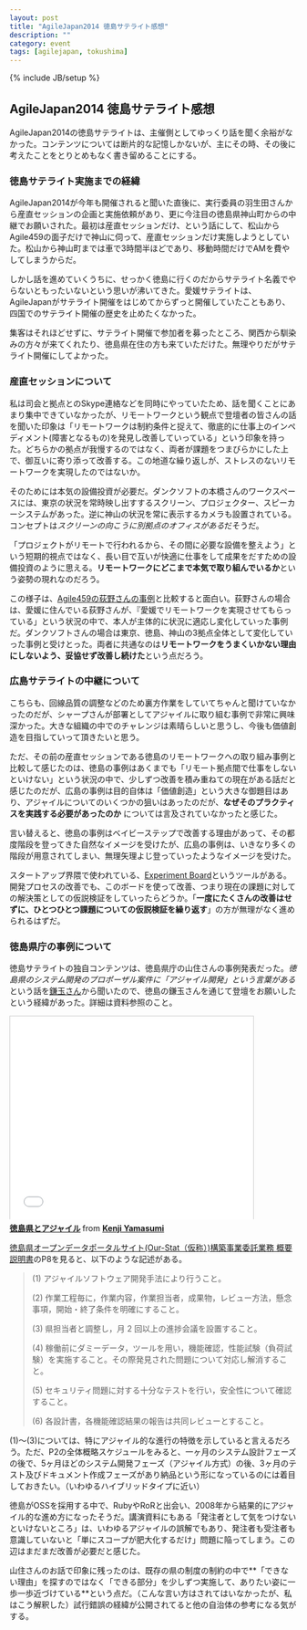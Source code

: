```yaml
---
layout: post
title: "AgileJapan2014 徳島サテライト感想"
description: ""
category: event
tags: [agilejapan, tokushima]
---
```

{% include JB/setup %}

## AgileJapan2014 徳島サテライト感想

AgileJapan2014の徳島サテライトは、主催側としてゆっくり話を聞く余裕がなかった。コンテンツについては断片的な記憶しかないが、主にその時、その後に考えたことをとりとめもなく書き留めることにする。

### 徳島サテライト実施までの経緯
AgileJapan2014が今年も開催されると聞いた直後に、実行委員の羽生田さんから産直セッションの企画と実施依頼があり、更に今注目の徳島県神山町からの中継でお願いされた。最初は産直セッションだけ、という話にして、松山からAgile459の面子だけで神山に伺って、産直セッションだけ実施しようとしていた。松山から神山町までは車で3時間半ほどであり、移動時間だけでAMを費やしてしまうからだ。

しかし話を進めていくうちに、せっかく徳島に行くのだからサテライト名義でやらないともったいないという思いが沸いてきた。愛媛サテライトは、AgileJapanがサテライト開催をはじめてからずっと開催していたこともあり、四国でのサテライト開催の歴史を止めたくなかった。

集客はそれほどせずに、サテライト開催で参加者を募ったところ、関西から馴染みの方々が来てくれたり、徳島県在住の方も来ていただけた。無理やりだがサテライト開催にしてよかった。

### 産直セッションについて

私は司会と拠点とのSkype連絡などを同時にやっていたため、話を聞くことにあまり集中できていなかったが、リモートワークという観点で登壇者の皆さんの話を聞いた印象は「リモートワークは制約条件と捉えて、徹底的に仕事上のインペディメント(障害となるもの)を発見し改善していっている」という印象を持った。どちらかの拠点が我慢するのではなく、両者が課題をつまびらかにした上で、御互いに寄り添って改善する。この地道な繰り返しが、ストレスのないリモートワークを実現したのではないか。

そのためには本気の設備投資が必要だ。ダンクソフトの本橋さんのワークスペースには、東京の状況を常時映し出すするスクリーン、プロジェクター、スピーカーシステムがあった。逆に神山の状況を常に表示するカメラも設置されている。コンセプトは*スクリーンの向こうに別拠点のオフィスがある*だそうだ。

「プロジェクトがリモートで行われるから、その間に必要な設備を整えよう」という短期的視点ではなく、長い目で互いが快適に仕事をして成果をだすための設備投資のように思える。**リモートワークにどこまで本気で取り組んでいるか**という姿勢の現れなのだろう。

この様子は、[Agile459の荻野さんの事例](http://www.slideshare.net/ogin_s57/ss-30716035)と比較すると面白い。荻野さんの場合は、愛媛に住んでいる荻野さんが、『愛媛でリモートワークを実現させてもらっている」という状況の中で、本人が主体的に状況に適応し変化していった事例だ。ダンクソフトさんの場合は東京、徳島、神山の3拠点全体として変化していった事例と受けとった。両者に共通なのは**リモートワークをうまくいかない理由にしないよう、妥協せず改善し続けた**という点だろう。


### 広島サテライトの中継について

こちらも、回線品質の調整などのため裏方作業をしていてちゃんと聞けていなかったのだが、シャープさんが部署としてアジャイルに取り組む事例で非常に興味深かった。大きな組織の中でのチャレンジは素晴らしいと思うし、今後も価値創造を目指していって頂きたいと思う。

ただ、その前の産直セッションである徳島のリモートワークへの取り組み事例と比較して感じたのは、徳島の事例はあくまでも「リモート拠点間で仕事をしないといけない」という状況の中で、少しずつ改善を積み重ねての現在がある話だと感じたのだが、広島の事例は目的自体は「価値創造」という大きな御題目はあり、アジャイルについてのいくつかの狙いはあったのだが、**なぜそのプラクティスを実践する必要があったのか** については言及されていなかったと感じた。

言い替えると、徳島の事例はベイビーステップで改善する理由があって、その都度階段を登ってきた自然なイメージを受けたが、広島の事例は、いきなり多くの階段が用意されてしまい、無理矢理よじ登っていったようなイメージを受けた。

スタートアップ界隈で使われている、[Experiment Board](http://www.javelin.com/experiment-board.html)というツールがある。開発プロセスの改善でも、このボードを使って改善、つまり現在の課題に対しての解決策としての仮説検証をしていったらどうか。「**一度にたくさんの改善はせずに、ひとつひとつ課題についての仮説検証を繰り返す**」の方が無理がなく進められるはずだ。

### 徳島県庁の事例について

徳島サテライトの独自コンテンツは、徳島県庁の山住さんの事例発表だった。*徳島県のシステム開発のプロポーザル案件に「アジャイル開発」という言葉がある*という話を[鎌玉さん](https://twitter.com/kamatamadai)から聞いたので、徳島の鎌玉さんを通じて登壇をお願いしたという経緯があった。詳細は資料参照のこと。

<iframe src="//www.slideshare.net/slideshow/embed_code/36443883" width="427" height="356" frameborder="0" marginwidth="0" marginheight="0" scrolling="no" style="border:1px solid #CCC; border-width:1px 1px 0; margin-bottom:5px; max-width: 100%;" allowfullscreen> </iframe> <div style="margin-bottom:5px"> <strong> <a href="https://www.slideshare.net/kenjiyamasumi/20140627-agilejapan2014inkamiyama" title="徳島県とアジャイル" target="_blank">徳島県とアジャイル</a> </strong> from <strong><a href="http://www.slideshare.net/kenjiyamasumi" target="_blank">Kenji Yamasumi</a></strong> </div>

[徳島県オープンデータポータルサイト(Our-Stat（仮称）)構築事業委託業務 概要説明書](http://www.pref.tokushima.jp/docs/2014042500129/files/3.pdf)のP8を見ると、以下のような記述がある。

> (1) アジャイルソフトウェア開発手法により行うこと。 
> 
> (2) 作業工程毎に，作業内容，作業担当者，成果物，レビュー方法，懸念事項，開始・終了条件を明確にすること。 
> 
> (3) 県担当者と調整し，月 2 回以上の進捗会議を設置すること。 
> 
> (4) 稼働前にダミーデータ，ツールを用い，機能確認，性能試験（負荷試験）を実施すること。その際発見された問題について対応し解消すること。 
> 
> (5) セキュリティ問題に対する十分なテストを行い，安全性について確認すること。 
> 
> (6) 各設計書，各機能確認結果の報告は共同レビューとすること。 

(1)〜(3)については、特にアジャイル的な進行の特徴を示していると言えるだろう。ただ、P2の全体概略スケジュールをみると、一ヶ月のシステム設計フェーズの後で、5ヶ月ほどのシステム開発フェーズ（アジャイル方式）の後、3ヶ月のテスト及びドキュメント作成フェーズがあり納品という形になっているのには着目しておきたい。（いわゆるハイブリッドタイプに近い）

徳島がOSSを採用する中で、RubyやRoRと出会い、2008年から結果的にアジャイル的な進め方になったそうだ。講演資料にもある「発注者として気をつけないといけないところ」は、いわゆるアジャイルの誤解でもあり、発注者も受注者も意識していないと「単にスコープが肥大化するだけ」問題に陥ってしまう。この辺はまだまだ改善が必要だと感じた。

山住さんのお話で印象に残ったのは、既存の県の制度の制約の中で**「できない理由」を探すのではなく「できる部分」を少しずつ実施して、ありたい姿に一歩一歩近づけている**という点だ。（こんな言い方はされてはいなかったが、私はこう解釈した）試行錯誤の経緯が公開されてると他の自治体の参考になる気がする。